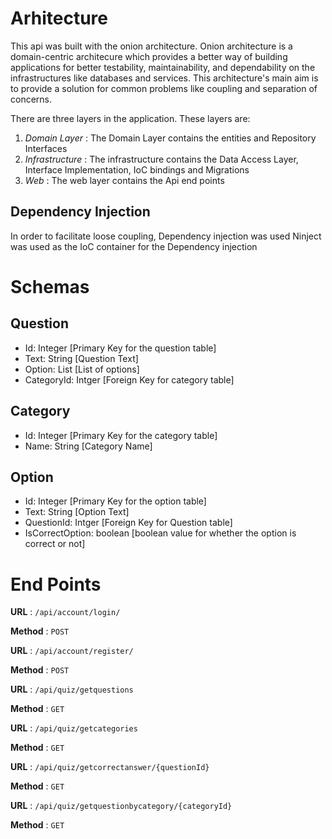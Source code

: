 # Arhitecture

This api was built with the onion architecture. 
Onion architecture is a domain-centric architecure which provides a better way of building applications for better testability, maintainability, and dependability on the infrastructures like databases and services. This architecture's main aim is to provide a solution for common problems like coupling and separation of concerns.

There are three layers in the application. These layers are:

1. *Domain Layer* : The Domain Layer contains the entities and Repository Interfaces
2. *Infrastructure* : The infrastructure contains the Data Access Layer, Interface Implementation, IoC bindings and Migrations
3. *Web* : The web layer contains the Api end points

## Dependency Injection

In order to facilitate loose coupling, Dependency injection was used
Ninject was used as the IoC container for the Dependency injection

# Schemas
## Question
+ Id: Integer [Primary Key for the question table]
+ Text: String [Question Text]
+ Option: List [List  of options]
+ CategoryId: Intger [Foreign Key for category table]

## Category
+ Id: Integer [Primary Key for the category table]
+ Name: String [Category Name]

## Option
+ Id: Integer [Primary Key for the option table]
+ Text: String [Option Text]
+ QuestionId: Intger [Foreign Key for Question table]
+ IsCorrectOption: boolean [boolean value for whether the option is correct or not]

# End Points
**URL** : `/api/account/login/`

**Method** : `POST`

**URL** : `/api/account/register/`

**Method** : `POST`


**URL** : `/api/quiz/getquestions`

**Method** : `GET`


**URL** : `/api/quiz/getcategories`

**Method** : `GET`

**URL** : `/api/quiz/getcorrectanswer/{questionId}`

**Method** : `GET`


**URL** : `/api/quiz/getquestionbycategory/{categoryId}`

**Method** : `GET`
